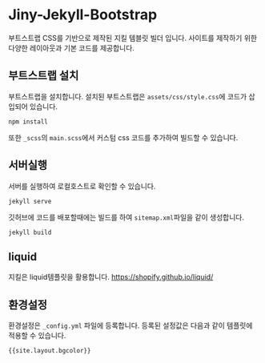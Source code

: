 # Jiny-Jekyll-Bootstrap
부트스트랩 CSS를 기반으로 제작된 지킬 템블릿 빌더 입니다.
사이트를 제작하기 위한 다양한 레이아웃과 기본 코드를 제공합니다.

## 부트스트랩 설치
부트스트랩을 설치합니다. 설치된 부트스트랩은 `assets/css/style.css`에 코드가 삽입되어 있습니다.
```
npm install
```

또한 `_scss`의 `main.scss`에서 커스텀 css 코드를 추가하여 빌드할 수 있습니다.

## 서버실행
서버를 실행하여 로컬호스트로 확인할 수 있습니다.
```
jekyll serve
```

깃허브에 코드를 배포할때에는 빌드를 하여 `sitemap.xml`파일을 같이 생성합니다.

```
jekyll build
```

## liquid
지킬은 liquid템플릿을 활용합니다. 
https://shopify.github.io/liquid/

## 환경설정
환경설정은 `_config.yml` 파일에 등록합니다. 등록된 설정값은 다음과 같이 템플릿에 적용할 수 있습니다.

```
{{site.layout.bgcolor}}
```
